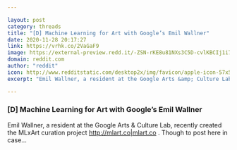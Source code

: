 ```yaml
---

layout: post
category: threads
title: "[D] Machine Learning for Art with Google’s Emil Wallner"
date: 2020-11-28 20:17:27
link: https://vrhk.co/2VaGaF9
image: https://external-preview.redd.it/-ZSN-rKE8u81NXs3C5D-cvlKBCIj1i7HbdWp4hpJ9Qs.jpg?width=480&height=251.308900524&auto=webp&crop=480:251.308900524,smart&s=b3574dc0f6f2e1659d3435a28cf9854fa572c440
domain: reddit.com
author: "reddit"
icon: http://www.redditstatic.com/desktop2x/img/favicon/apple-icon-57x57.png
excerpt: "Emil Wallner, a resident at the Google Arts &amp; Culture Lab, recently created the MLxArt curation project <http://mlart.co|mlart.co> . Though to post here in case..."

---
```


### [D] Machine Learning for Art with Google’s Emil Wallner

Emil Wallner, a resident at the Google Arts &amp; Culture Lab, recently created the MLxArt curation project <http://mlart.co|mlart.co> . Though to post here in case...